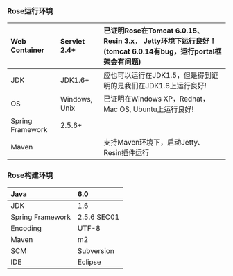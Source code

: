 ### Rose运行环境 ###

| Web Container | Servlet 2.4+ | 已证明Rose在Tomcat 6.0.15、Resin 3.x， Jetty环境下运行良好！(tomcat 6.0.14有bug，运行portal框架会有问题)|
|:--------------|:-------------|:--------------------------------------------------------------------------------|
| JDK           | JDK1.6+      | 应也可以运行在JDK1.5，但是得到证明的是我们在JDK1.6上运行良好!                                           |
| OS            | Windows, Unix | 已证明在Windows XP，Redhat，Mac OS, Ubuntu上运行良好!                                      |
| Spring Framework | 2.5.6+       |                                                                                 |
| Maven         |              | 支持Maven环境下，启动Jetty、Resin插件运行                                                    |


### Rose构建环境 ###

| Java | 6.0 |
|:-----|:----|
| JDK  | 1.6 |
| Spring Framework | 2.5.6 SEC01 |
| Encoding | UTF-8 |
| Maven | m2  |
| SCM  | Subversion |
| IDE  | Eclipse |